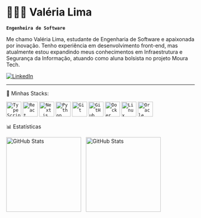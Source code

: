 # 👩🏻‍💻 Valéria Lima

**`Engenheira de Software`**

Me chamo Valéria Lima, estudante de Engenharia de Software e apaixonada por inovação. Tenho experiência em desenvolvimento front-end, mas atualmente estou expandindo meus conhecimentos em Infraestrutura e Segurança da Informação, atuando como aluna bolsista no projeto Moura Tech.


<p align="left"> 
  <a href="https://www.linkedin.com/in/valerialima-engenheira-software/" target="_blank">
    <img 
      alt="LinkedIn" 
      title="Conecte-se comigo no LinkedIn" 
      src="https://img.shields.io/badge/LinkedIn-0077B5?style=for-the-badge&logo=linkedin&logoColor=white"
    />
  </a>
</p>

---

🚀 Minhas Stacks: <br>

<code><img width="40px" src="https://cdn.jsdelivr.net/gh/devicons/devicon/icons/typescript/typescript-original.svg" title="TypeScript"/></code>
<code><img width="40px" src="https://cdn.jsdelivr.net/gh/devicons/devicon/icons/react/react-original.svg" title="React"/></code>
<code><img width="40px" src="https://cdn.jsdelivr.net/gh/devicons/devicon/icons/nextjs/nextjs-original.svg" title="Next.js"/></code>
<code><img width="40px" src="https://cdn.jsdelivr.net/gh/devicons/devicon/icons/python/python-original.svg" title="Python"/></code>
<code><img width="40px" src="https://cdn.jsdelivr.net/gh/devicons/devicon/icons/git/git-original.svg" title="Git"/></code>
<code><img width="40px" src="https://cdn.jsdelivr.net/gh/devicons/devicon/icons/github/github-original.svg" title="GitHub"/></code>
<code><img width="40px" src="https://cdn.jsdelivr.net/gh/devicons/devicon/icons/docker/docker-original.svg" title="Docker"/></code>
<code><img width="40px" src="https://cdn.jsdelivr.net/gh/devicons/devicon/icons/linux/linux-original.svg" title="Linux"/></code>
<code><img width="40px" src="https://cdn.jsdelivr.net/gh/devicons/devicon/icons/oracle/oracle-original.svg" title="Oracle"/></code>

📊 Estatísticas
<p> <img align="left" alt="GitHub Stats" height="200" style="padding-right: 10px;" src="https://github-readme-stats.vercel.app/api?username=ValeriaCristinaGL&show_icons=true&theme=tokyonight&include_all_commits=true&locale=pt-br" />

<img align="left" alt="GitHub Stats" height="200" src="https://github-readme-stats.vercel.app/api/top-langs/?username=ValeriaCristinaGL&theme=tokyonight&layout=compact&custom_title=Tecnologias&langs_count=9" />

</p>
